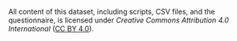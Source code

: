 All content of this dataset, including scripts, CSV files, and the questionnaire, is licensed under *Creative Commons Attribution 4.0 International* ([CC BY 4.0](https://creativecommons.org/licenses/by/4.0/)).